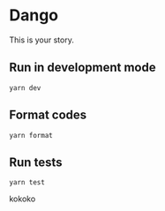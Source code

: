 # Dango

This is your story.

## Run in development mode

```
yarn dev
```

## Format codes

```
yarn format
```

## Run tests

```
yarn test
```
kokoko
